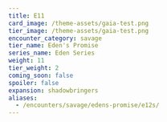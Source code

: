 ```yaml
---
title: E11
card_image: /theme-assets/gaia-test.png
tier_image: /theme-assets/gaia-test.png
encounter_category: savage
tier_name: Eden's Promise
series_name: Eden Series
weight: 11
tier_weight: 2
coming_soon: false
spoiler: false
expansion: shadowbringers
aliases:
  - /encounters/savage/edens-promise/e12s/
---
```

